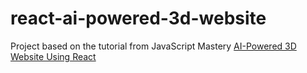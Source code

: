 # react-ai-powered-3d-website

Project based on the tutorial from JavaScript Mastery [AI-Powered 3D Website Using React](https://www.youtube.com/watch?v=ZqEa8fTxypQ)
